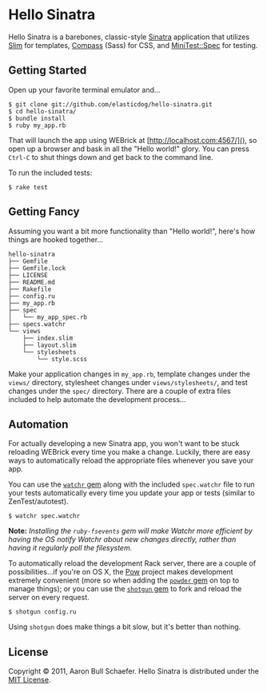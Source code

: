 Hello Sinatra
=============

Hello Sinatra is a barebones, classic-style [Sinatra](http://www.sinatrarb.com/) application that utilizes [Slim](http://slim-lang.com/) for templates, [Compass](http://compass-style.org/) (Sass) for CSS, and [MiniTest::Spec](http://bfts.rubyforge.org/minitest/) for testing.

Getting Started
---------------

Open up your favorite terminal emulator and...

    $ git clone git://github.com/elasticdog/hello-sinatra.git
    $ cd hello-sinatra/
    $ bundle install
    $ ruby my_app.rb

That will launch the app using WEBrick at [http://localhost.com:4567/](), so open up a browser and bask in all the "Hello world!" glory. You can press `Ctrl-C` to shut things down and get back to the command line.

To run the included tests:

    $ rake test

Getting Fancy
-------------

Assuming you want a bit more functionality than "Hello world!", here's how things are hooked together...

    hello-sinatra
    ├── Gemfile
    ├── Gemfile.lock
    ├── LICENSE
    ├── README.md
    ├── Rakefile
    ├── config.ru
    ├── my_app.rb
    ├── spec
    │   └── my_app_spec.rb
    ├── specs.watchr
    └── views
        ├── index.slim
        ├── layout.slim
        └── stylesheets
            └── style.scss

Make your application changes in `my_app.rb`, template changes under the `views/` directory, stylesheet changes under `views/stylesheets/`, and test changes under the `spec/` directory. There are a couple of extra files included to help automate the development process...

Automation
----------

For actually developing a new Sinatra app, you won't want to be stuck reloading WEBrick every time you make a change. Luckily, there are easy ways to automatically reload the appropriate files whenever you save your app.

You can use the [`watchr` gem](https://github.com/mynyml/watchr) along with the included `spec.watchr` file to run your tests automatically every time you update your app or tests (similar to ZenTest/autotest).

    $ watchr spec.watchr

**Note:** _Installing the `ruby-fsevents` gem will make Watchr more efficient by having the OS notify Watchr about new changes directly, rather than having it regularly poll the filesystem._

To automatically reload the development Rack server, there are a couple of possibilities...if you're on OS X, the [Pow](http://pow.cx/) project makes development extremely convenient (more so when adding the [`powder` gem](https://github.com/Rodreegez/powder) on top to manage things); or you can use the [`shotgun` gem](https://github.com/rtomayko/shotgun) to fork and reload the server on every request.

    $ shotgun config.ru

Using `shotgun` does make things a bit slow, but it's better than nothing.

License
-------
Copyright &copy; 2011, Aaron Bull Schaefer. Hello Sinatra is distributed under the [MIT License](http://www.opensource.org/licenses/mit-license.php).
